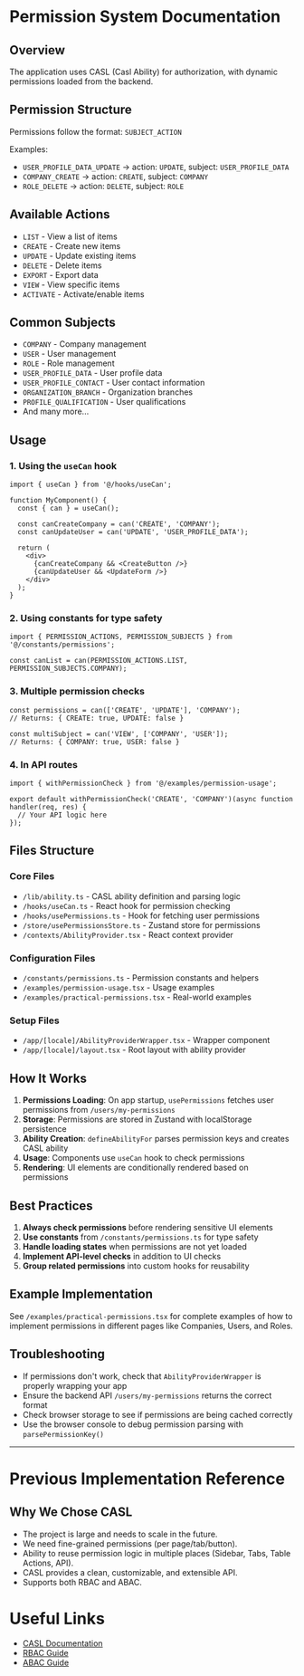 # Permission System Documentation

## Overview
The application uses CASL (Casl Ability) for authorization, with dynamic permissions loaded from the backend.

## Permission Structure
Permissions follow the format: `SUBJECT_ACTION`

Examples:
- `USER_PROFILE_DATA_UPDATE` → action: `UPDATE`, subject: `USER_PROFILE_DATA`
- `COMPANY_CREATE` → action: `CREATE`, subject: `COMPANY`
- `ROLE_DELETE` → action: `DELETE`, subject: `ROLE`

## Available Actions
- `LIST` - View a list of items
- `CREATE` - Create new items
- `UPDATE` - Update existing items
- `DELETE` - Delete items
- `EXPORT` - Export data
- `VIEW` - View specific items
- `ACTIVATE` - Activate/enable items

## Common Subjects
- `COMPANY` - Company management
- `USER` - User management
- `ROLE` - Role management
- `USER_PROFILE_DATA` - User profile data
- `USER_PROFILE_CONTACT` - User contact information
- `ORGANIZATION_BRANCH` - Organization branches
- `PROFILE_QUALIFICATION` - User qualifications
- And many more...

## Usage

### 1. Using the `useCan` hook
```tsx
import { useCan } from '@/hooks/useCan';

function MyComponent() {
  const { can } = useCan();
  
  const canCreateCompany = can('CREATE', 'COMPANY');
  const canUpdateUser = can('UPDATE', 'USER_PROFILE_DATA');
  
  return (
    <div>
      {canCreateCompany && <CreateButton />}
      {canUpdateUser && <UpdateForm />}
    </div>
  );
}
```

### 2. Using constants for type safety
```tsx
import { PERMISSION_ACTIONS, PERMISSION_SUBJECTS } from '@/constants/permissions';

const canList = can(PERMISSION_ACTIONS.LIST, PERMISSION_SUBJECTS.COMPANY);
```

### 3. Multiple permission checks
```tsx
const permissions = can(['CREATE', 'UPDATE'], 'COMPANY');
// Returns: { CREATE: true, UPDATE: false }

const multiSubject = can('VIEW', ['COMPANY', 'USER']);
// Returns: { COMPANY: true, USER: false }
```

### 4. In API routes
```tsx
import { withPermissionCheck } from '@/examples/permission-usage';

export default withPermissionCheck('CREATE', 'COMPANY')(async function handler(req, res) {
  // Your API logic here
});
```

## Files Structure

### Core Files
- `/lib/ability.ts` - CASL ability definition and parsing logic
- `/hooks/useCan.ts` - React hook for permission checking
- `/hooks/usePermissions.ts` - Hook for fetching user permissions
- `/store/usePermissionsStore.ts` - Zustand store for permissions
- `/contexts/AbilityProvider.tsx` - React context provider

### Configuration Files
- `/constants/permissions.ts` - Permission constants and helpers
- `/examples/permission-usage.tsx` - Usage examples
- `/examples/practical-permissions.tsx` - Real-world examples

### Setup Files
- `/app/[locale]/AbilityProviderWrapper.tsx` - Wrapper component
- `/app/[locale]/layout.tsx` - Root layout with ability provider

## How It Works

1. **Permissions Loading**: On app startup, `usePermissions` fetches user permissions from `/users/my-permissions`
2. **Storage**: Permissions are stored in Zustand with localStorage persistence
3. **Ability Creation**: `defineAbilityFor` parses permission keys and creates CASL ability
4. **Usage**: Components use `useCan` hook to check permissions
5. **Rendering**: UI elements are conditionally rendered based on permissions

## Best Practices

1. **Always check permissions** before rendering sensitive UI elements
2. **Use constants** from `/constants/permissions.ts` for type safety
3. **Handle loading states** when permissions are not yet loaded
4. **Implement API-level checks** in addition to UI checks
5. **Group related permissions** into custom hooks for reusability

## Example Implementation

See `/examples/practical-permissions.tsx` for complete examples of how to implement permissions in different pages like Companies, Users, and Roles.

## Troubleshooting

- If permissions don't work, check that `AbilityProviderWrapper` is properly wrapping your app
- Ensure the backend API `/users/my-permissions` returns the correct format
- Check browser storage to see if permissions are being cached correctly
- Use the browser console to debug permission parsing with `parsePermissionKey()`

---

# Previous Implementation Reference

## Why We Chose CASL

- The project is large and needs to scale in the future.
- We need fine-grained permissions (per page/tab/button).
- Ability to reuse permission logic in multiple places (Sidebar, Tabs, Table Actions, API).
- CASL provides a clean, customizable, and extensible API.
- Supports both RBAC and ABAC.

# Useful Links
- [CASL Documentation](https://casl.js.org/)
- [RBAC Guide](https://en.wikipedia.org/wiki/Role-based_access_control)
- [ABAC Guide](https://en.wikipedia.org/wiki/Attribute-based_access_control)
